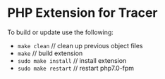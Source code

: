 # PHP Extension for Tracer

To build or update use the following:

* `make clean`               // clean up previous object files
* `make`                     // build extension
* `sudo make install`        // install extension
* `sudo make restart`        // restart php7.0-fpm